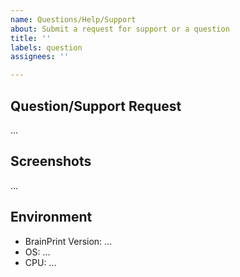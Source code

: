 ```yaml
---
name: Questions/Help/Support
about: Submit a request for support or a question
title: ''
labels: question
assignees: ''

---
```


## Question/Support Request
<!-- A clear and concise description of a question you may have or a problem for which you would like to request support  -->
...

## Screenshots
<!-- If possible, add screenshots to help illustrate your problem. -->
...

<!-- If applicable, provide error messages, stack traces, and any snippets useful in describing your problem here -->

## Environment
 - BrainPrint Version: ...
 - OS: ...
 - CPU: ...

<!-- Add any other relevant information on the environment here -->

<!-- If possible, include a snapshot of the python software package versions you have (for e.g., using pip freeze or conda list) here -->

